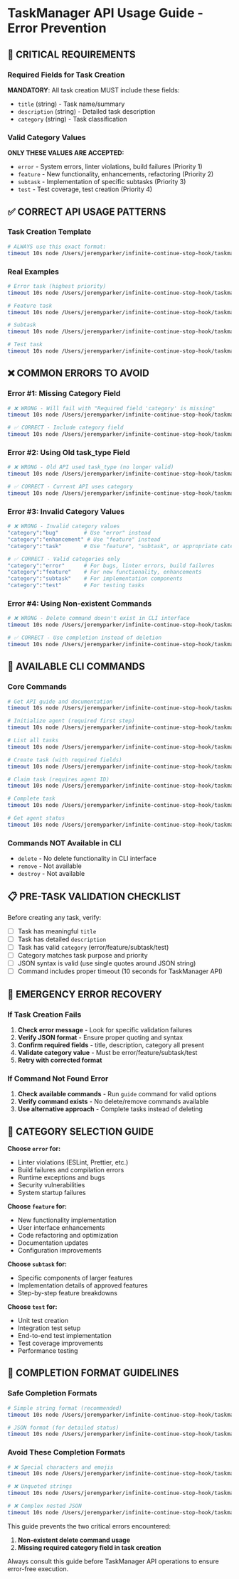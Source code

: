 # TaskManager API Usage Guide - Error Prevention

## 🚨 CRITICAL REQUIREMENTS

### Required Fields for Task Creation

**MANDATORY**: All task creation MUST include these fields:

- `title` (string) - Task name/summary
- `description` (string) - Detailed task description
- `category` (string) - Task classification

### Valid Category Values

**ONLY THESE VALUES ARE ACCEPTED:**

- `error` - System errors, linter violations, build failures (Priority 1)
- `feature` - New functionality, enhancements, refactoring (Priority 2)
- `subtask` - Implementation of specific subtasks (Priority 3)
- `test` - Test coverage, test creation (Priority 4)

## ✅ CORRECT API USAGE PATTERNS

### Task Creation Template

```bash
# ALWAYS use this exact format:
timeout 10s node /Users/jeremyparker/infinite-continue-stop-hook/taskmanager-api.js create '{"title":"[Task Name]", "description":"[Detailed Description]", "category":"[error|feature|subtask|test]"}'
```

### Real Examples

```bash
# Error task (highest priority)
timeout 10s node /Users/jeremyparker/infinite-continue-stop-hook/taskmanager-api.js create '{"title":"Fix ESLint violations in auth.js", "description":"Resolve 5 linting errors: unused imports, missing semicolons", "category":"error"}'

# Feature task
timeout 10s node /Users/jeremyparker/infinite-continue-stop-hook/taskmanager-api.js create '{"title":"Add dark mode toggle", "description":"Implement theme switching functionality with localStorage persistence", "category":"feature"}'

# Subtask
timeout 10s node /Users/jeremyparker/infinite-continue-stop-hook/taskmanager-api.js create '{"title":"Implement login form validation", "description":"Add client-side validation for email format and password strength", "category":"subtask"}'

# Test task
timeout 10s node /Users/jeremyparker/infinite-continue-stop-hook/taskmanager-api.js create '{"title":"Add UserService unit tests", "description":"Create comprehensive test coverage for authentication methods", "category":"test"}'
```

## ❌ COMMON ERRORS TO AVOID

### Error #1: Missing Category Field

```bash
# ❌ WRONG - Will fail with "Required field 'category' is missing"
timeout 10s node /Users/jeremyparker/infinite-continue-stop-hook/taskmanager-api.js create '{"title":"Fix UI", "description":"Modern design"}'

# ✅ CORRECT - Include category field
timeout 10s node /Users/jeremyparker/infinite-continue-stop-hook/taskmanager-api.js create '{"title":"Fix UI", "description":"Modern design", "category":"feature"}'
```

### Error #2: Using Old task_type Field

```bash
# ❌ WRONG - Old API used task_type (no longer valid)
timeout 10s node /Users/jeremyparker/infinite-continue-stop-hook/taskmanager-api.js create '{"title":"Task", "task_type":"feature"}'

# ✅ CORRECT - Current API uses category
timeout 10s node /Users/jeremyparker/infinite-continue-stop-hook/taskmanager-api.js create '{"title":"Task", "description":"Details", "category":"feature"}'
```

### Error #3: Invalid Category Values

```bash
# ❌ WRONG - Invalid category values
"category":"bug"        # Use "error" instead
"category":"enhancement" # Use "feature" instead
"category":"task"       # Use "feature", "subtask", or appropriate category

# ✅ CORRECT - Valid categories only
"category":"error"      # For bugs, linter errors, build failures
"category":"feature"    # For new functionality, enhancements
"category":"subtask"    # For implementation components
"category":"test"       # For testing tasks
```

### Error #4: Using Non-existent Commands

```bash
# ❌ WRONG - Delete command doesn't exist in CLI interface
timeout 10s node /Users/jeremyparker/infinite-continue-stop-hook/taskmanager-api.js delete task_123

# ✅ CORRECT - Use completion instead of deletion
timeout 10s node /Users/jeremyparker/infinite-continue-stop-hook/taskmanager-api.js complete task_123
```

## 🔧 AVAILABLE CLI COMMANDS

### Core Commands

```bash
# Get API guide and documentation
timeout 10s node /Users/jeremyparker/infinite-continue-stop-hook/taskmanager-api.js guide

# Initialize agent (required first step)
timeout 10s node /Users/jeremyparker/infinite-continue-stop-hook/taskmanager-api.js init

# List all tasks
timeout 10s node /Users/jeremyparker/infinite-continue-stop-hook/taskmanager-api.js list

# Create task (with required fields)
timeout 10s node /Users/jeremyparker/infinite-continue-stop-hook/taskmanager-api.js create '{"title":"...", "description":"...", "category":"..."}'

# Claim task (requires agent ID)
timeout 10s node /Users/jeremyparker/infinite-continue-stop-hook/taskmanager-api.js claim <taskId> <agentId>

# Complete task
timeout 10s node /Users/jeremyparker/infinite-continue-stop-hook/taskmanager-api.js complete <taskId>

# Get agent status
timeout 10s node /Users/jeremyparker/infinite-continue-stop-hook/taskmanager-api.js status <agentId>
```

### Commands NOT Available in CLI

- `delete` - No delete functionality in CLI interface
- `remove` - Not available
- `destroy` - Not available

## 📋 PRE-TASK VALIDATION CHECKLIST

Before creating any task, verify:

- [ ] Task has meaningful `title`
- [ ] Task has detailed `description`
- [ ] Task has valid `category` (error/feature/subtask/test)
- [ ] Category matches task purpose and priority
- [ ] JSON syntax is valid (use single quotes around JSON string)
- [ ] Command includes proper timeout (10 seconds for TaskManager API)

## 🚨 EMERGENCY ERROR RECOVERY

### If Task Creation Fails

1. **Check error message** - Look for specific validation failures
2. **Verify JSON format** - Ensure proper quoting and syntax
3. **Confirm required fields** - title, description, category all present
4. **Validate category value** - Must be error/feature/subtask/test
5. **Retry with corrected format**

### If Command Not Found Error

1. **Check available commands** - Run `guide` command for valid options
2. **Verify command exists** - No delete/remove commands available
3. **Use alternative approach** - Complete tasks instead of deleting

## 🎯 CATEGORY SELECTION GUIDE

**Choose `error` for:**

- Linter violations (ESLint, Prettier, etc.)
- Build failures and compilation errors
- Runtime exceptions and bugs
- Security vulnerabilities
- System startup failures

**Choose `feature` for:**

- New functionality implementation
- User interface enhancements
- Code refactoring and optimization
- Documentation updates
- Configuration improvements

**Choose `subtask` for:**

- Specific components of larger features
- Implementation details of approved features
- Step-by-step feature breakdowns

**Choose `test` for:**

- Unit test creation
- Integration test setup
- End-to-end test implementation
- Test coverage improvements
- Performance testing

## 📝 COMPLETION FORMAT GUIDELINES

### Safe Completion Formats

```bash
# Simple string format (recommended)
timeout 10s node /Users/jeremyparker/infinite-continue-stop-hook/taskmanager-api.js complete task_123 '"Task completed successfully"'

# JSON format (for detailed status)
timeout 10s node /Users/jeremyparker/infinite-continue-stop-hook/taskmanager-api.js complete task_123 '{"message":"Build successful", "status":"All tests passed"}'
```

### Avoid These Completion Formats

```bash
# ❌ Special characters and emojis
timeout 10s node /Users/jeremyparker/infinite-continue-stop-hook/taskmanager-api.js complete task_123 "Task completed! ✅"

# ❌ Unquoted strings
timeout 10s node /Users/jeremyparker/infinite-continue-stop-hook/taskmanager-api.js complete task_123 Task completed

# ❌ Complex nested JSON
timeout 10s node /Users/jeremyparker/infinite-continue-stop-hook/taskmanager-api.js complete task_123 '{"result":{"data":{"nested":"value"}}}'
```

This guide prevents the two critical errors encountered:

1. **Non-existent delete command usage**
2. **Missing required category field in task creation**

Always consult this guide before TaskManager API operations to ensure error-free execution.

